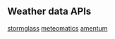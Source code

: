## Weather data APIs
[stormglass](https://docs.stormglass.io/#/weather?id=point-request)
[meteomatics](https://meteomatics.com)
[amentum](https://www.amentum.io/ocean_docs)
